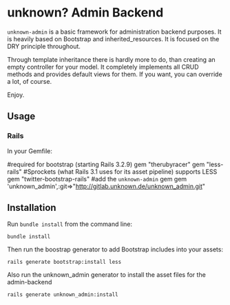 # unknown? Admin Backend
`unknown-admin` is a basic framework for administration backend purposes. It is heavily based on Bootstrap and inherited_resources.
It is focused on the DRY principle throughout.

Through template inheritance there is hardly more to do, than creating an empty controller for your model.
It completely implements all CRUD methods and provides default views for them.
If you want, you can override a lot, of course.


Enjoy.

## Usage

### Rails

In your Gemfile:

#required for bootstrap (starting Rails 3.2.9)
  gem "therubyracer"
  gem "less-rails" #Sprockets (what Rails 3.1 uses for its asset pipeline) supports LESS
  gem "twitter-bootstrap-rails"
#add the `unknown-admin` gem
  gem 'unknown_admin',:git=>"http://gitlab.unknown.de/unknown_admin.git"


## Installation

Run `bundle install` from the command line:

    bundle install

Then run the boostrap generator to add Bootstrap includes into your assets:

    rails generate bootstrap:install less

Also run the unknown_admin generator to install the asset files for the admin-backend

    rails generate unknown_admin:install